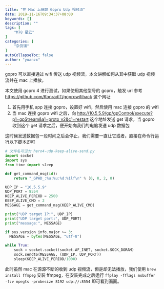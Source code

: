 ```yaml
---
title: "在 Mac 上获取 Gopro Udp 视频流"
date: 2019-11-16T09:34:37+08:00
keywords: []
description: ""
tags: [
    "M78 星云"
]
categories: [
    "杂货铺"
]
autoCollapseToc: false
author: "yuanzx"
---
```


gopro 可以直接通过 wifi 传送 udp 视频流，本文讲解如何从其中获取 udp 视频流并在 mac 上播放。

本文使用 gopro 4 进行测试，如果使用其他型号的 gopro，触发 url 参考 https://github.com/KonradIT/goprowifihack 这个网址

1. 首先用手机 app 连接 gopro，设置好 wifi，然后使用 mac 连接 gopro 的 wifi
2. 当 mac 连接 gopro wifi 之后，向 http://10.5.5.9/gp/gpControl/execute?p1=gpStream&a1=proto_v2&c1=restart 这个地址发送 get 请求，当 gopro 收到这个 get 请求之后，便开始向我们的电脑发送 udp 数据包

这时候发送数据包一段时间之后会停止，我们需要一直让它或者，直接在命令行运行以下脚本即可

```python
# 文件名可设为 hero4-udp-keep-alive-send.py
import socket
import sys
from time import sleep

def get_command_msg(id):
	return "_GPHD_:%u:%u:%d:%1lf\n" % (0, 0, 2, 0)

UDP_IP = "10.5.5.9"
UDP_PORT = 8554
KEEP_ALIVE_PERIOD = 2500
KEEP_ALIVE_CMD = 2
MESSAGE = get_command_msg(KEEP_ALIVE_CMD)

print("UDP target IP:", UDP_IP)
print("UDP target port:", UDP_PORT)
print("message:", MESSAGE)

if sys.version_info.major >= 3:
  MESSAGE = bytes(MESSAGE, "utf-8")

while True:
	sock = socket.socket(socket.AF_INET, socket.SOCK_DGRAM)
	sock.sendto(MESSAGE, (UDP_IP, UDP_PORT))
	sleep(KEEP_ALIVE_PERIOD/1000)
```

此时虽然 mac 在源源不断的收到 udp 视频流，但是却无法播放，我们使用 `brew install ffmpeg` 安装 ffmpeg，在安装完成之后运行 `ffplay -fflags nobuffer -f:v mpegts -probesize 8192 udp://:8554` 即可看到画面。